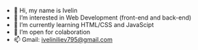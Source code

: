 - 👋 Hi, my name is Ivelin 
- 👀 I’m interested in Web Development (front-end and back-end)
- 🌱 I’m currently learning HTML/CSS and JavaScipt
- 💞️ I’m open for colaboration
- 📫 Gmail: iveliniliev795@gmail.com 

<!---
ivooo369/ivooo369 is a ✨ special ✨ repository because its `README.md` (this file) appears on your GitHub profile.
You can click the Preview link to take a look at your changes.
--->
